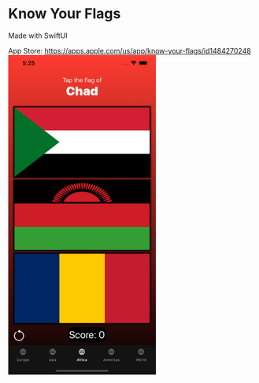 # Know Your Flags
Made with SwiftUI

App Store: https://apps.apple.com/us/app/know-your-flags/id1484270248
<img src="images/Africa.png" width="300">
